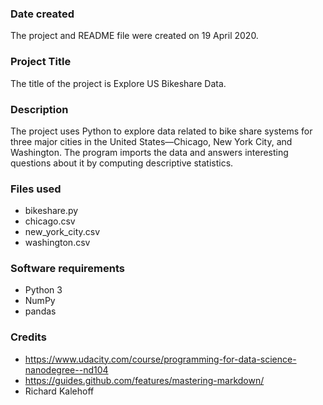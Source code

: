 ### Date created
The project and README file were created on 19 April 2020.

### Project Title
The title of the project is Explore US Bikeshare Data.

### Description
The project uses Python to explore data related to bike share systems for three major cities in the United States—Chicago, New York City, and Washington.
The program imports the data and answers interesting questions about it by computing descriptive statistics.

### Files used
* bikeshare.py
* chicago.csv
* new_york_city.csv
* washington.csv

### Software requirements
* Python 3
* NumPy
* pandas

### Credits
* https://www.udacity.com/course/programming-for-data-science-nanodegree--nd104
* https://guides.github.com/features/mastering-markdown/
* Richard Kalehoff
